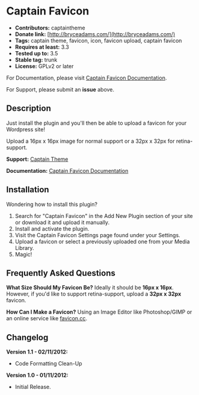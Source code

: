 # Captain Favicon

*	**Contributors:** captaintheme
*	**Donate link:** [http://bryceadams.com/](http://bryceadams.com/)
*	**Tags:** captain theme, favicon, icon, favicon upload, captain favicon
*	**Requires at least:** 3.3
*	**Tested up to:** 3.5
*	**Stable tag:** trunk
*	**License:** GPLv2 or later

For Documentation, please visit [Captain Favicon Documentation](http://captaintheme.com/docs/captain-favicon-documentation/).

For Support, please submit an **issue** above.

## Description

Just install the plugin and you'll then be able to upload a favicon for your Wordpress site!

Upload a 16px x 16px image for normal support or a 32px x 32px for retina-support.

**Support:** [Captain Theme](http://captaintheme.com/)

**Documentation:** [Captain Favicon Documentation](http://captaintheme.com/docs/captain-favicon-documentation/)

## Installation

Wondering how to install this plugin?

1. Search for "Captain Favicon" in the Add New Plugin section of your site or download it and upload it manually.
1. Install and activate the plugin.
1. Visit the Captain Favicon Settings page found under your Settings.
1. Upload a favicon or select a previously uploaded one from your Media Library.
1. Magic!

## Frequently Asked Questions

**What Size Should My Favicon Be?**
Ideally it should be **16px x 16px**. However, if you'd like to support retina-support, upload a **32px x 32px** favicon.

**How Can I Make a Favicon?**
Using an Image Editor like Photoshop/GIMP or an online service like [favicon.cc](http://favicon.cc/).


## Changelog

**Version 1.1 - 02/11/2012:**

*	Code Formatting Clean-Up

**Version 1.0 - 01/11/2012:**

* Initial Release.